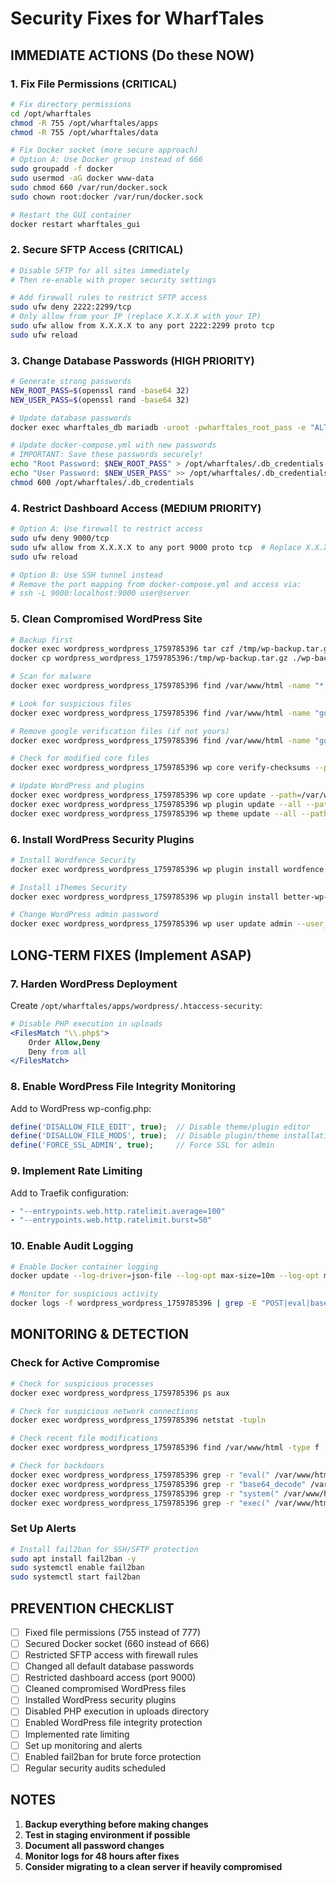 # Security Fixes for WharfTales

## IMMEDIATE ACTIONS (Do these NOW)

### 1. Fix File Permissions (CRITICAL)
```bash
# Fix directory permissions
cd /opt/wharftales
chmod -R 755 /opt/wharftales/apps
chmod -R 755 /opt/wharftales/data

# Fix Docker socket (more secure approach)
# Option A: Use Docker group instead of 666
sudo groupadd -f docker
sudo usermod -aG docker www-data
sudo chmod 660 /var/run/docker.sock
sudo chown root:docker /var/run/docker.sock

# Restart the GUI container
docker restart wharftales_gui
```

### 2. Secure SFTP Access (CRITICAL)
```bash
# Disable SFTP for all sites immediately
# Then re-enable with proper security settings

# Add firewall rules to restrict SFTP access
sudo ufw deny 2222:2299/tcp
# Only allow from your IP (replace X.X.X.X with your IP)
sudo ufw allow from X.X.X.X to any port 2222:2299 proto tcp
sudo ufw reload
```

### 3. Change Database Passwords (HIGH PRIORITY)
```bash
# Generate strong passwords
NEW_ROOT_PASS=$(openssl rand -base64 32)
NEW_USER_PASS=$(openssl rand -base64 32)

# Update database passwords
docker exec wharftales_db mariadb -uroot -pwharftales_root_pass -e "ALTER USER 'root'@'%' IDENTIFIED BY '$NEW_ROOT_PASS'; ALTER USER 'wharftales'@'%' IDENTIFIED BY '$NEW_USER_PASS'; FLUSH PRIVILEGES;"

# Update docker-compose.yml with new passwords
# IMPORTANT: Save these passwords securely!
echo "Root Password: $NEW_ROOT_PASS" > /opt/wharftales/.db_credentials
echo "User Password: $NEW_USER_PASS" >> /opt/wharftales/.db_credentials
chmod 600 /opt/wharftales/.db_credentials
```

### 4. Restrict Dashboard Access (MEDIUM PRIORITY)
```bash
# Option A: Use firewall to restrict access
sudo ufw deny 9000/tcp
sudo ufw allow from X.X.X.X to any port 9000 proto tcp  # Replace X.X.X.X with your IP
sudo ufw reload

# Option B: Use SSH tunnel instead
# Remove the port mapping from docker-compose.yml and access via:
# ssh -L 9000:localhost:9000 user@server
```

### 5. Clean Compromised WordPress Site
```bash
# Backup first
docker exec wordpress_wordpress_1759785396 tar czf /tmp/wp-backup.tar.gz /var/www/html
docker cp wordpress_wordpress_1759785396:/tmp/wp-backup.tar.gz ./wp-backup-$(date +%Y%m%d).tar.gz

# Scan for malware
docker exec wordpress_wordpress_1759785396 find /var/www/html -name "*.php" -type f -mtime -7 -ls

# Look for suspicious files
docker exec wordpress_wordpress_1759785396 find /var/www/html -name "google*.html" -o -name "*.suspected" -o -name "*.bak.php"

# Remove google verification files (if not yours)
docker exec wordpress_wordpress_1759785396 find /var/www/html -name "google*.html" -delete

# Check for modified core files
docker exec wordpress_wordpress_1759785396 wp core verify-checksums --path=/var/www/html --allow-root

# Update WordPress and plugins
docker exec wordpress_wordpress_1759785396 wp core update --path=/var/www/html --allow-root
docker exec wordpress_wordpress_1759785396 wp plugin update --all --path=/var/www/html --allow-root
docker exec wordpress_wordpress_1759785396 wp theme update --all --path=/var/www/html --allow-root
```

### 6. Install WordPress Security Plugins
```bash
# Install Wordfence Security
docker exec wordpress_wordpress_1759785396 wp plugin install wordfence --activate --path=/var/www/html --allow-root

# Install iThemes Security
docker exec wordpress_wordpress_1759785396 wp plugin install better-wp-security --activate --path=/var/www/html --allow-root

# Change WordPress admin password
docker exec wordpress_wordpress_1759785396 wp user update admin --user_pass="$(openssl rand -base64 24)" --path=/var/www/html --allow-root
```

## LONG-TERM FIXES (Implement ASAP)

### 7. Harden WordPress Deployment
Create `/opt/wharftales/apps/wordpress/.htaccess-security`:
```apache
# Disable PHP execution in uploads
<FilesMatch "\\.php$">
    Order Allow,Deny
    Deny from all
</FilesMatch>
```

### 8. Enable WordPress File Integrity Monitoring
Add to WordPress wp-config.php:
```php
define('DISALLOW_FILE_EDIT', true);  // Disable theme/plugin editor
define('DISALLOW_FILE_MODS', true);  // Disable plugin/theme installation from dashboard
define('FORCE_SSL_ADMIN', true);     // Force SSL for admin
```

### 9. Implement Rate Limiting
Add to Traefik configuration:
```yaml
- "--entrypoints.web.http.ratelimit.average=100"
- "--entrypoints.web.http.ratelimit.burst=50"
```

### 10. Enable Audit Logging
```bash
# Enable Docker container logging
docker update --log-driver=json-file --log-opt max-size=10m --log-opt max-file=3 wordpress_wordpress_1759785396

# Monitor for suspicious activity
docker logs -f wordpress_wordpress_1759785396 | grep -E "POST|eval|base64"
```

## MONITORING & DETECTION

### Check for Active Compromise
```bash
# Check for suspicious processes
docker exec wordpress_wordpress_1759785396 ps aux

# Check for suspicious network connections
docker exec wordpress_wordpress_1759785396 netstat -tupln

# Check recent file modifications
docker exec wordpress_wordpress_1759785396 find /var/www/html -type f -mtime -1 -ls

# Check for backdoors
docker exec wordpress_wordpress_1759785396 grep -r "eval(" /var/www/html --include="*.php"
docker exec wordpress_wordpress_1759785396 grep -r "base64_decode" /var/www/html --include="*.php"
docker exec wordpress_wordpress_1759785396 grep -r "system(" /var/www/html --include="*.php"
docker exec wordpress_wordpress_1759785396 grep -r "exec(" /var/www/html --include="*.php"
```

### Set Up Alerts
```bash
# Install fail2ban for SSH/SFTP protection
sudo apt install fail2ban -y
sudo systemctl enable fail2ban
sudo systemctl start fail2ban
```

## PREVENTION CHECKLIST

- [ ] Fixed file permissions (755 instead of 777)
- [ ] Secured Docker socket (660 instead of 666)
- [ ] Restricted SFTP access with firewall rules
- [ ] Changed all default database passwords
- [ ] Restricted dashboard access (port 9000)
- [ ] Cleaned compromised WordPress files
- [ ] Installed WordPress security plugins
- [ ] Disabled PHP execution in uploads directory
- [ ] Enabled WordPress file integrity protection
- [ ] Implemented rate limiting
- [ ] Set up monitoring and alerts
- [ ] Enabled fail2ban for brute force protection
- [ ] Regular security audits scheduled

## NOTES

1. **Backup everything before making changes**
2. **Test in staging environment if possible**
3. **Document all password changes**
4. **Monitor logs for 48 hours after fixes**
5. **Consider migrating to a clean server if heavily compromised**
